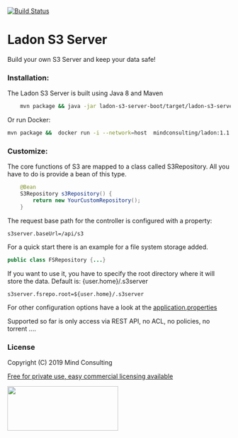 [![Build Status](https://travis-ci.org/mindmill/ladon-s3-server.svg?branch=master)](https://travis-ci.org/mindmill/ladon-s3-server)

# Ladon S3 Server
Build your own S3 Server and keep your data safe! 

### Installation:
The Ladon S3 Server is built using Java 8 and Maven
```bash
    mvn package && java -jar ladon-s3-server-boot/target/ladon-s3-server-boot-1.1.0.jar
```
Or run Docker:
```bash
mvn package &&  docker run -i --network=host  mindconsulting/ladon:1.1.0
```
### Customize:
The core functions of S3 are mapped to a class called S3Repository.
All you have to do is provide a bean of this type.
```java
    @Bean
    S3Repository s3Repository() {
        return new YourCustomRepository();
    }

```

The request base path for the controller is configured with a property:
```properties
s3server.baseUrl=/api/s3
```
For a quick start there is an example for a file system storage added.
```java
public class FSRepository {...}
```
If you want to use it, you have to specify the root directory where it will store the data.
Default is: {user.home}/.s3server

```properties
s3server.fsrepo.root=${user.home}/.s3server
```
For other configuration options have a look at the [application.properties](./ladon-s3-server-boot/src/main/resources/application.properties ) 

Supported so far is only access via REST API, no ACL, no policies, no torrent ....

### License
Copyright (C) 2019 Mind Consulting

[Free for private use, easy commercial licensing available](https://elopage.com/s/mind/ladon-s3-server/payment?locale=en)

<a href="http://mind-consulting.de/"><img src="http://ladon.org/img/logo_no_bg.png"  height="100" width="250" ></a>

